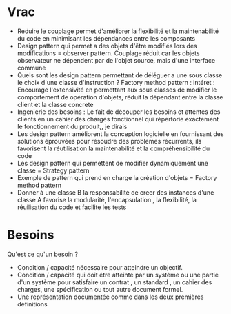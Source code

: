 # Vrac
- Reduire le couplage permet d'améliorer la flexibilité et la maintenabilité du code en minimisant les dépendances entre les composants
- Design pattern qui permet a des objets d'être modifiés lors des modifications = observer pattern. Couplage réduit car les objets observateur ne dépendent par de l'objet source, mais d'une interface commune
- Quels sont les design pattern permettant de déléguer a une sous classe le choix d'une classe d'instruction ?  Factory method pattern : intéret : Encourage l'extensivité en permettant aux sous classes de modifier le comportement de opération d'objets, réduit la dépendant entre la classe client et la classe concrete
- Ingenierie des besoins : Le fait de découper les besoins et attentes des clients en un cahier des charges fonctionnel qui répertorie exactement le fonctionnement du produit,, je dirais
- Les design pattern améliorent la conception logicielle en fournissant des solutions éprouvées pour résoudre des problemes récurrents, ils favorisent la réutilisation la maintenabilité et la compréhensibilité du code 
- Les design pattern qui permettent de modifier dynamiquement une classe = Strategy pattern
- Exemple de pattern qui prend en charge la création d'objets = Factory method pattern
- Donner à une classe B la responsabilité de creer des instances d'une classe A favorise la modularité, l'encapsulation , la flexibilité, la réuilisation du code et facilite les tests
# Besoins
Qu'est ce qu'un besoin ?
- Condition / capacité nécessaire pour atteindre un objectif.
- Condition / capacité qui doit être atteinte par un système ou une partie d'un système pour satisfaire un contrat , un standard , un cahier des charges, une spécification ou tout autre document formel.
- Une représentation documentée comme dans les deux premières définitions
